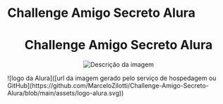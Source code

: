 # Challenge Amigo Secreto Alura
<h1 align="center"> Challenge Amigo Secreto Alura </h1>
<p align="center">
  <img src="https://cdn2.gnarususercontent.com.br/1/1221562/b6256fa6-5fde-4cdd-a4a3-d33ebc90bb6c.png" alt="Descrição da imagem">
</p>
![logo da Alura]([url da imagem gerado pelo serviço de hospedagem ou GitHub](https://github.com/MarceloZilotti/Challenge-Amigo-Secreto-Alura/blob/main/assets/logo-alura.svg))
